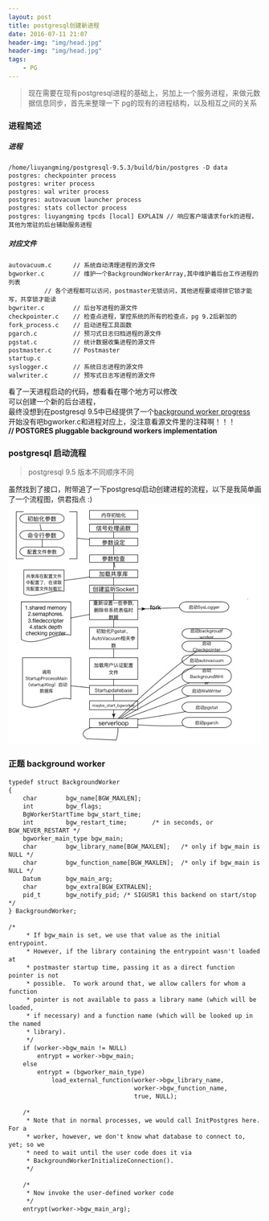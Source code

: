 ```yaml
---
layout: post
title: postgresql创建新进程
date: 2016-07-11 21:07
header-img: "img/head.jpg"
header-img: "img/head.jpg"
tags:
    - PG
---
```


> 现在需要在现有postgresql进程的基础上，另加上一个服务进程，来做元数据信息同步，首先来整理一下 pg的现有的进程结构，以及相互之间的关系

### 进程简述

##### 进程

```
/home/liuyangming/postgresql-9.5.3/build/bin/postgres -D data
postgres: checkpointer process
postgres: writer process
postgres: wal writer process
postgres: autovacuum launcher process
postgres: stats collector process
postgres: liuyangming tpcds [local] EXPLAIN // 响应客户端请求fork的进程，其他为常驻的后台辅助服务进程
```

##### 对应文件

```
autovacuum.c      // 系统自动清理进程的源文件
bgworker.c        // 维护一个BackgroundWorkerArray,其中维护着后台工作进程的列表
		  // 各个进程都可以访问，postmaster无锁访问，其他进程要或得排它锁才能写，共享锁才能读
bgwriter.c        // 后台写进程的源文件
checkpointer.c    // 检查点进程，掌控系统的所有的检查点，pg 9.2后新加的
fork_process.c    // 启动进程工具函数
pgarch.c          // 预习式日志归档进程的源文件
pgstat.c          // 统计数据收集进程的源文件
postmaster.c      // Postmaster
startup.c         
syslogger.c       // 系统日志进程的源文件
walwriter.c       // 预写式日志写进程的源文件
```
看了一天进程启动的代码，想看看在哪个地方可以修改  
可以创建一个新的后台进程，  
最终没想到在postgresql 9.5中已经提供了一个[background worker progress][bwp]  
开始没有吧bgworker.c和进程对应上，没注意看源文件里的注释啊！！！  
**// POSTGRES pluggable background workers implementation**

### postgresql 启动流程
> postgresql 9.5 版本不同顺序不同

虽然找到了接口，附带追了一下postgresql启动创建进程的流程，以下是我简单画了一个流程图，供君指点 :)
![pgstartup](/image/postgres启动.jpg)

### 正题 background worker

```
typedef struct BackgroundWorker
{
	char		bgw_name[BGW_MAXLEN];
	int			bgw_flags;
	BgWorkerStartTime bgw_start_time;
	int			bgw_restart_time;		/* in seconds, or BGW_NEVER_RESTART */
	bgworker_main_type bgw_main;
	char		bgw_library_name[BGW_MAXLEN];	/* only if bgw_main is NULL */
	char		bgw_function_name[BGW_MAXLEN];	/* only if bgw_main is NULL */
	Datum		bgw_main_arg;
	char		bgw_extra[BGW_EXTRALEN];
	pid_t		bgw_notify_pid; /* SIGUSR1 this backend on start/stop */
} BackgroundWorker;

/*
	 * If bgw_main is set, we use that value as the initial entrypoint.
	 * However, if the library containing the entrypoint wasn't loaded at
	 * postmaster startup time, passing it as a direct function pointer is not
	 * possible.  To work around that, we allow callers for whom a function
	 * pointer is not available to pass a library name (which will be loaded,
	 * if necessary) and a function name (which will be looked up in the named
	 * library).
	 */
	if (worker->bgw_main != NULL)
		entrypt = worker->bgw_main;
	else
		entrypt = (bgworker_main_type)
			load_external_function(worker->bgw_library_name,
								   worker->bgw_function_name,
								   true, NULL);

	/*
	 * Note that in normal processes, we would call InitPostgres here.  For a
	 * worker, however, we don't know what database to connect to, yet; so we
	 * need to wait until the user code does it via
	 * BackgroundWorkerInitializeConnection().
	 */

	/*
	 * Now invoke the user-defined worker code
	 */
	entrypt(worker->bgw_main_arg);



```


[bwp]: https://www.postgresql.org/docs/9.5/static/bgworker.html
